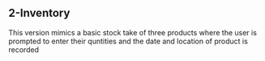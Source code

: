 ## 2-Inventory
This version mimics a basic stock take of three products where the user is prompted to enter their quntities and the date and location of product is recorded